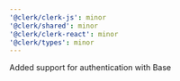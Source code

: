 ```yaml
---
'@clerk/clerk-js': minor
'@clerk/shared': minor
'@clerk/clerk-react': minor
'@clerk/types': minor
---
```


Added support for authentication with Base
